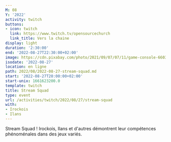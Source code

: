 ```yaml
---
M: 08
Y: '2022'
activity: twitch
buttons:
- icon: twitch
  link: https://www.twitch.tv/opensourcechurch
  link_title: Vers la chaine
display: light
duration: '2:30:00'
end: '2022-08-27T22:30:00+02:00'
image: https://cdn.pixabay.com/photo/2021/09/07/07/11/game-console-6603120_960_720.jpg
isodate: '2022-08-27'
location: en ligne
path: 2022/08/2022-08-27-stream-squad.md
start: '2022-08-27T20:00:00+02:00'
start-unix: 1661623200.0
template: twitch
title: Stream Squad
type: event
url: /activities/twitch/2022/08/27/stream-squad
with:
- Irockois
- Ilans
---
```

Stream Squad ! Irockois, Ilans et d'autres démontrent leur compétences phénoménales dans des jeux variés.
